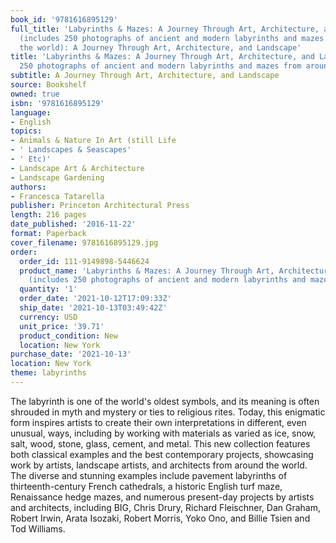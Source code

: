 ```yaml
---
book_id: '9781616895129'
full_title: 'Labyrinths & Mazes: A Journey Through Art, Architecture, and Landscape
  (includes 250 photographs of ancient and modern labyrinths and mazes from around
  the world): A Journey Through Art, Architecture, and Landscape'
title: 'Labyrinths & Mazes: A Journey Through Art, Architecture, and Landscape (includes
  250 photographs of ancient and modern labyrinths and mazes from around the world)'
subtitle: A Journey Through Art, Architecture, and Landscape
source: Bookshelf
owned: true
isbn: '9781616895129'
language:
- English
topics:
- Animals & Nature In Art (still Life
- ' Landscapes & Seascapes'
- ' Etc)'
- Landscape Art & Architecture
- Landscape Gardening
authors:
- Francesca Tatarella
publisher: Princeton Architectural Press
length: 216 pages
date_published: '2016-11-22'
format: Paperback
cover_filename: 9781616895129.jpg
order:
  order_id: 111-9149898-5446624
  product_name: 'Labyrinths & Mazes: A Journey Through Art, Architecture, and Landscape
    (includes 250 photographs of ancient and modern labyrinths and mazes from aroun'
  quantity: '1'
  order_date: '2021-10-12T17:09:33Z'
  ship_date: '2021-10-13T03:49:42Z'
  currency: USD
  unit_price: '39.71'
  product_condition: New
  location: New York
purchase_date: '2021-10-13'
location: New York
theme: labyrinths
---
```

The labyrinth is one of the world's oldest symbols, and its meaning is often shrouded in myth and mystery or ties to religious rites. Today, this enigmatic form inspires artists to create their own interpretations in different, even unusual, ways, including by working with materials as varied as ice, snow, salt, wood, stone, glass, cement, and metal. This new collection features both classical examples and the best contemporary projects, showcasing work by artists, landscape artists, and architects from around the world. The diverse and stunning examples include pavement labyrinths of thirteenth-century French cathedrals, a historic English turf maze, Renaissance hedge mazes, and numerous present-day projects by artists and architects, including BIG, Chris Drury, Richard Fleischner, Dan Graham, Robert Irwin, Arata Isozaki, Robert Morris, Yoko Ono, and Billie Tsien and Tod Williams.
